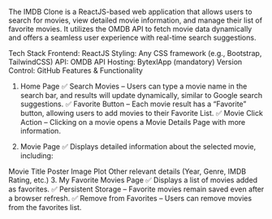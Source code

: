 The IMDB Clone is a ReactJS-based web application that allows users to search for movies, view detailed movie information, and manage their list of favorite movies. It utilizes the OMDB API to fetch movie data dynamically and offers a seamless user experience with real-time search suggestions.

Tech Stack
Frontend: ReactJS
Styling: Any CSS framework (e.g., Bootstrap, TailwindCSS)
API: OMDB API
Hosting: BytexlApp (mandatory)
Version Control: GitHub
Features & Functionality
1. Home Page
✅ Search Movies – Users can type a movie name in the search bar, and results will update dynamically, similar to Google search suggestions.
✅ Favorite Button – Each movie result has a “Favorite” button, allowing users to add movies to their Favorite List.
✅ Movie Click Action – Clicking on a movie opens a Movie Details Page with more information.

2. Movie Page
✅ Displays detailed information about the selected movie, including:

Movie Title
Poster Image
Plot
Other relevant details (Year, Genre, IMDB Rating, etc.)
3. My Favorite Movies Page
✅ Displays a list of movies added as favorites.
✅ Persistent Storage – Favorite movies remain saved even after a browser refresh.
✅ Remove from Favorites – Users can remove movies from the favorites list.
